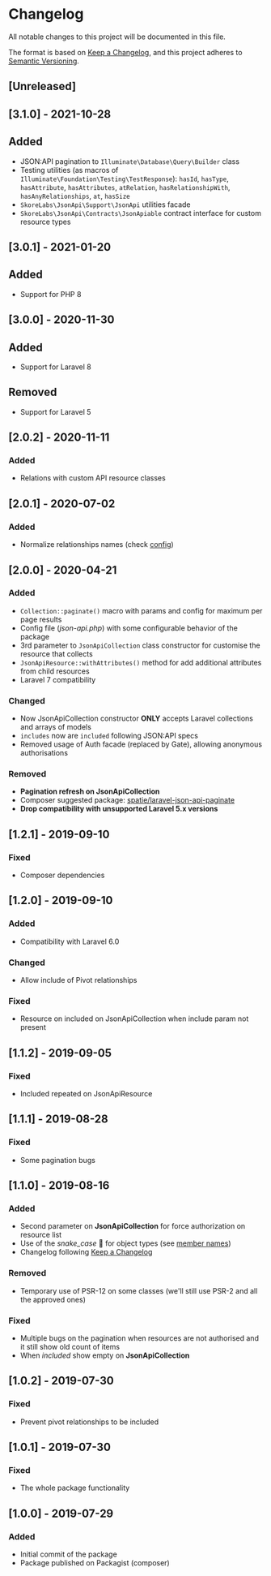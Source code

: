 # Changelog

All notable changes to this project will be documented in this file.

The format is based on [Keep a Changelog](https://keepachangelog.com/en/1.0.0/),
and this project adheres to [Semantic Versioning](https://semver.org/spec/v2.0.0.html).

## [Unreleased]

## [3.1.0] - 2021-10-28

## Added

- JSON:API pagination to `Illuminate\Database\Query\Builder` class
- Testing utilities (as macros of `Illuminate\Foundation\Testing\TestResponse`): `hasId`, `hasType`, `hasAttribute`, `hasAttributes`, `atRelation`, `hasRelationshipWith`, `hasAnyRelationships`, `at`, `hasSize`
- `SkoreLabs\JsonApi\Support\JsonApi` utilities facade
- `SkoreLabs\JsonApi\Contracts\JsonApiable` contract interface for custom resource types

## [3.0.1] - 2021-01-20

## Added

- Support for PHP 8

## [3.0.0] - 2020-11-30

## Added

- Support for Laravel 8

## Removed

- Support for Laravel 5

## [2.0.2] - 2020-11-11

### Added

- Relations with custom API resource classes

## [2.0.1] - 2020-07-02

### Added

- Normalize relationships names (check [config](https://github.com/skore/laravel-json-api/blob/master/config/json-api.php))

## [2.0.0] - 2020-04-21

### Added

- `Collection::paginate()` macro with params and config for maximum per page results
- Config file (*json-api.php*) with some configurable behavior of the package
- 3rd parameter to `JsonApiCollection` class constructor for customise the resource that collects
- `JsonApiResource::withAttributes()` method for add additional attributes from child resources
- Laravel 7 compatibility

### Changed

- Now JsonApiCollection constructor **ONLY** accepts Laravel collections and arrays of models
- `includes` now are `included` following JSON:API specs
- Removed usage of Auth facade (replaced by Gate), allowing anonymous authorisations

### Removed

- **Pagination refresh on JsonApiCollection**
- Composer suggested package: [spatie/laravel-json-api-paginate](https://github.com/spatie/laravel-json-api-paginate)
- **Drop compatibility with unsupported Laravel 5.x versions**

## [1.2.1] - 2019-09-10

### Fixed

- Composer dependencies

## [1.2.0] - 2019-09-10

### Added

- Compatibility with Laravel 6.0

### Changed

- Allow include of Pivot relationships

### Fixed

- Resource on included on JsonApiCollection when include param not present

## [1.1.2] - 2019-09-05

### Fixed

- Included repeated on JsonApiResource

## [1.1.1] - 2019-08-28

### Fixed

- Some pagination bugs

## [1.1.0] - 2019-08-16

### Added

- Second parameter on **JsonApiCollection** for force authorization on resource list
- Use of the _snake_case_ 🐍 for object types (see [member names](https://jsonapi.org/format/#document-member-names))
- Changelog following [Keep a Changelog](https://keepachangelog.com/en/1.0.0/)

### Removed

- Temporary use of PSR-12 on some classes (we'll still use PSR-2 and all the approved ones)

### Fixed

- Multiple bugs on the pagination when resources are not authorised and it still show old count of items
- When _included_ show empty on **JsonApiCollection**

## [1.0.2] - 2019-07-30

### Fixed

- Prevent pivot relationships to be included

## [1.0.1] - 2019-07-30

### Fixed

- The whole package functionality

## [1.0.0] - 2019-07-29

### Added

- Initial commit of the package
- Package published on Packagist (composer)
